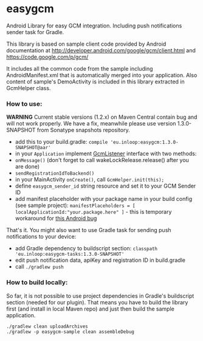 # easygcm

Android Library for easy GCM integration. Including push notifications sender task for Gradle.

This library is based on sample client code provided by Android documentation at http://developer.android.com/google/gcm/client.html and https://code.google.com/p/gcm/

It includes all the common code from the sample including AndroidManifest.xml that is automatically merged into your application. Also content of sample's DemoActivity is included in this library extracted in GcmHelper class.

### How to use:

**WARNING** Current stable versions (1.2.x) on Maven Central contain bug and will not work properly. We have a fix, meanwhile please use version 1.3.0-SNAPSHOT from Sonatype snapshots repository.

* add this to your build.gradle: `compile 'eu.inloop:easygcm:1.3.0-SNAPSHOT@aar'`
* in your `Application` implement [GcmListener](http://github.com/inloop/easygcm/blob/master/easygcm/src/main/java/eu/inloop/easygcm/GcmListener.java) interface with two methods: 
 * `onMessage()` (don't forget to call wakeLockRelease.release() after you are done)
 * `sendRegistrationIdToBackend()`
* in your MainActivity `onCreate()`, call `GcmHelper.init(this);`
* define `easygcm_sender_id` string resource and set it to your GCM Sender ID
* add manifest placeholder with your package name in your build config (see sample project): `manifestPlaceholders = [ localApplicationId:"your.package.here" ]` - this is temporary workaround for [this Android bug](https://code.google.com/p/android/issues/detail?id=143836)

That's it. You might also want to use Gradle task for sending push notifications to your device:

* add Gradle dependency to buildscript section: `classpath 'eu.inloop:easygcm-tasks:1.3.0-SNAPSHOT'`
* edit push notification data, apiKey and registration ID in build.gradle
* call `./gradlew push`

### How to build locally:

So far, it is not possible to use project dependencies in Gradle's buildscript section (needed for our plugin). That means you have to build the library first (and install in local Maven repo) and just then build the sample application.

    ./gradlew clean uploadArchives
    ./gradlew -p easygcm-sample clean assembleDebug
